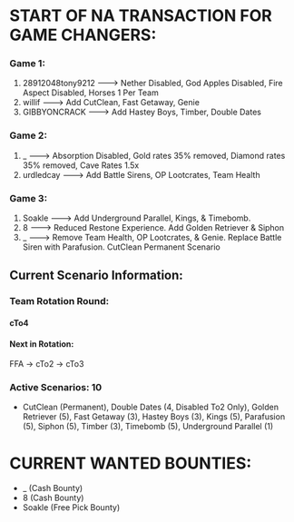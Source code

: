 # START OF NA TRANSACTION FOR GAME CHANGERS:

### Game 1:
  1) 28912048tony9212 ---> Nether Disabled, God Apples Disabled, Fire Aspect Disabled, Horses 1 Per Team
  2) willif ---> Add CutClean, Fast Getaway, Genie
  3) GIBBYONCRACK ---> Add Hastey Boys, Timber, Double Dates

### Game 2: 
  1) _ ---> Absorption Disabled, Gold rates 35% removed, Diamond rates 35% removed, Cave Rates 1.5x
  2) urdledcay ---> Add Battle Sirens, OP Lootcrates, Team Health

### Game 3:
  1) Soakle ---> Add Underground Parallel, Kings, & Timebomb.
  2) 8 ---> Reduced Restone Experience. Add Golden Retriever & Siphon 
  3) _ ---> Remove Team Health, OP Lootcrates, & Genie. Replace Battle Siren with Parafusion. CutClean Permanent Scenario

## Current Scenario Information:

### Team Rotation Round:

#### cTo4

#### Next in Rotation:

FFA -> cTo2 -> cTo3


### Active Scenarios: 10

- CutClean (Permanent), Double Dates (4, Disabled To2 Only), Golden Retriever (5), Fast Getaway (3), Hastey Boys (3), Kings (5), Parafusion (5), Siphon (5), Timber (3), Timebomb (5), Underground Parallel (1)

# CURRENT WANTED BOUNTIES:
- _ (Cash Bounty)
- 8 (Cash Bounty)
- Soakle (Free Pick Bounty)
